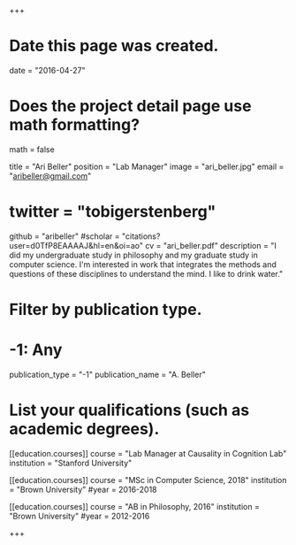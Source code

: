 +++
# Date this page was created.
date = "2016-04-27"

# Does the project detail page use math formatting?
math = false

title = "Ari Beller"
position = "Lab Manager"
image = "ari_beller.jpg"
email = "aribeller@gmail.com"
# twitter = "tobigerstenberg"
github = "aribeller"
#scholar = "citations?user=d0TfP8EAAAAJ&hl=en&oi=ao"
cv = "ari_beller.pdf"
description = "I did my undergraduate study in philosophy and my graduate study in computer science. I'm interested in work that integrates the methods and questions of these disciplines to understand the mind. I like to drink water."

# Filter by publication type.
# -1: Any
publication_type = "-1"
publication_name = "A. Beller"

# List your qualifications (such as academic degrees).
[[education.courses]]
  course = "Lab Manager at Causality in Cognition Lab"
  institution = "Stanford University"

[[education.courses]]
  course = "MSc in Computer Science, 2018"
  institution = "Brown University"
  #year = 2016-2018

[[education.courses]]
  course = "AB in Philosophy, 2016"
  institution = "Brown University"
  #year = 2012-2016
 
+++

